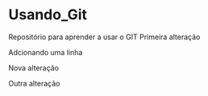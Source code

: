 # Usando_Git
Repositório para aprender a usar o GIT
Primeira alteração

Adcionando uma linha

Nova alteração

Outra alteração
